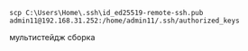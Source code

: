 ```
scp C:\Users\Home\.ssh\id_ed25519-remote-ssh.pub admin11@192.168.31.252:/home/admin11/.ssh/authorized_keys
```

мультистейдж сборка